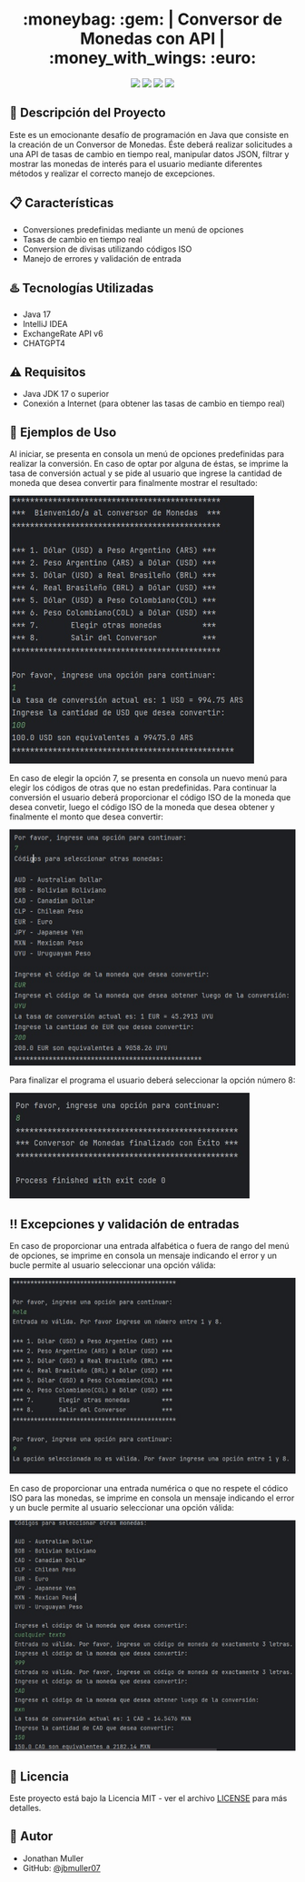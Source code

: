 <h1 align="center"> :moneybag: :gem: | Conversor de Monedas con API |  :money_with_wings: :euro: </h1>
  <p align="center">
    <img src="https://img.shields.io/badge/STATUS-EN_DESARROLLO-green">
    <img src="https://img.shields.io/badge/Java-17-orange.svg">
    <img src="https://img.shields.io/badge/API-ExchangeRate-blue.svg">
    <img src="https://img.shields.io/badge/License-MIT-green.svg">
  </p>

## :currency_exchange: Descripción del Proyecto 
Este es un emocionante desafío de programación en Java que consiste en la creación de un Conversor de Monedas. Éste deberá realizar solicitudes a una API de tasas de cambio en tiempo real, manipular datos JSON, filtrar y mostrar las monedas de interés para el usuario mediante diferentes métodos y realizar el correcto manejo de excepciones.

## 📋 Características

- Conversiones predefinidas mediante un menú de opciones
- Tasas de cambio en tiempo real
- Conversion de divisas utilizando códigos ISO
- Manejo de errores y validación de entrada

## :hotsprings: Tecnologías Utilizadas

- Java 17
- IntelliJ IDEA 
- ExchangeRate API v6
- CHATGPT4

## :warning: Requisitos 

- Java JDK 17 o superior
- Conexión a Internet (para obtener las tasas de cambio en tiempo real)

## 🚀 Ejemplos de Uso
Al iniciar, se presenta en consola un menú de opciones predefinidas para realizar la conversión. En caso de optar por alguna de éstas, se imprime la tasa de conversión actual y se pide al usuario que ingrese la cantidad de moneda que desea convertir para finalmente mostrar el resultado:

![menuOpciones](./monedas/src/imagenes/menuestandar.jpg)

En caso de elegir la opción 7, se presenta en consola un nuevo menú para elegir los códigos de otras que no estan predefinidas. Para continuar la conversión el usuario deberá proporcionar el código ISO de la moneda que desea convetir, luego el código ISO de la moneda que desea obtener y finalmente el monto que desea convertir: 

![menuOpciones](./monedas/src/imagenes/menuotros.jpg)

Para finalizar el programa el usuario deberá seleccionar la opción número 8:

![menuOpciones](./monedas/src/imagenes/salir.jpg)

## :bangbang: Excepciones y validación de entradas

En caso de proporcionar una entrada alfabética o fuera de rango del menú de opciones, se imprime en consola un mensaje indicando el error y un bucle permite al usuario seleccionar una opción válida: 

![menuOpciones](./monedas/src/imagenes/errores1.jpg)

En caso de proporcionar una entrada numérica o que no respete el códico ISO para las monedas, se imprime en consola un mensaje indicando el error y un bucle permite al usuario seleccionar una opción válida: 

![menuOpciones](./monedas/src/imagenes/errores2.jpg)


## 📝 Licencia

Este proyecto está bajo la Licencia MIT - ver el archivo [LICENSE](LICENSE) para más detalles.

## 👤 Autor

- Jonathan Muller
- GitHub: [@jbmuller07](https://github.com/jbmuller07)
